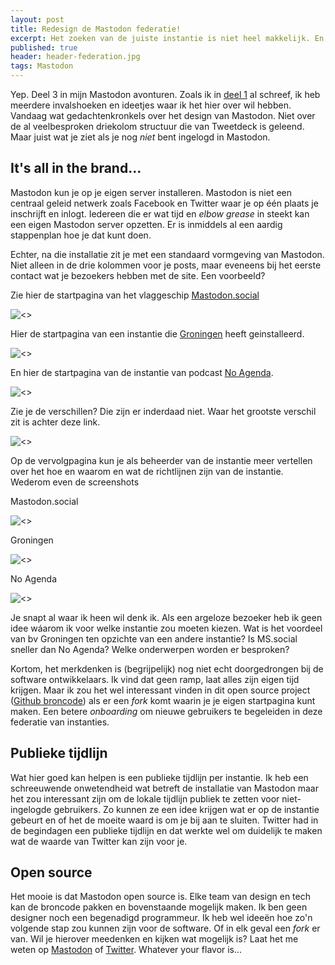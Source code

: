 ```yaml
---
layout: post
title: Redesign de Mastodon federatie!
excerpt: Het zoeken van de juiste instantie is niet heel makkelijk. En de software maakt het nog ingewikkelder...
published: true
header: header-federation.jpg
tags: Mastodon
---
```

Yep. Deel 3 in mijn Mastodon avonturen. Zoals ik in [deel 1](/Mastodon) al schreef, ik heb meerdere invalshoeken en ideetjes waar ik het hier over wil hebben. Vandaag wat gedachtenkronkels over het design van Mastodon. Niet over de al veelbesproken driekolom structuur die van Tweetdeck is geleend. Maar juist wat je ziet als je nog *niet* bent ingelogd in Mastodon. 

## It's all in the brand...

Mastodon kun je op je eigen server installeren. Mastodon is niet een centraal geleid netwerk zoals Facebook en Twitter waar je op één plaats je inschrijft en inlogt. Iedereen die er wat tijd en *elbow grease* in steekt kan een eigen Mastodon server opzetten. Er is inmiddels al een aardig stappenplan hoe je dat kunt doen.

Echter, na die installatie zit je met een standaard vormgeving van Mastodon. Niet alleen in de drie kolommen voor je posts, maar eveneens bij het eerste contact wat je bezoekers hebben met de site. Een voorbeeld?

Zie hier de startpagina van het vlaggeschip [Mastodon.social](http://mastodon.social/)

![<>](/images/groningen.png "Groningen")

Hier de startpagina van een instantie die [Groningen](https://mastodon.groningendigitalcity.com/) heeft geinstalleerd.

![<>](/images/mssocial.png "MS Social")

En hier de startpagina van de instantie van podcast [No Agenda](https://noagendasocial.com/). 

![<>](/images/nosocial.png "MS Social")


Zie je de verschillen? Die zijn er inderdaad niet. Waar het grootste verschil zit is achter deze link.

![<>](/images/about.png "about link")

Op de vervolgpagina kun je als beheerder van de instantie meer vertellen over het hoe en waarom en wat de richtlijnen zijn van de instantie. Wederom even de screenshots

Mastodon.social

![<>](/images/over-mss.png "about link")

Groningen

![<>](/images/over-groningen.png "about link")

No Agenda

![<>](/images/over-noagenda.png "about link")

Je snapt al waar ik heen wil denk ik. Als een argeloze bezoeker heb ik geen idee wáarom ik voor welke instantie zou moeten kiezen. Wat is het voordeel van bv Groningen ten opzichte van een andere instantie? Is MS.social sneller dan No Agenda? Welke onderwerpen worden er besproken? 

Kortom, het merkdenken is (begrijpelijk) nog niet echt doorgedrongen bij de software ontwikkelaars. Ik vind dat geen ramp, laat alles zijn eigen tijd krijgen. Maar ik zou het wel interessant vinden in dit open source project ([Github broncode](https://github.com/tootsuite/mastodon)) als er een *fork* komt waarin je je eigen startpagina kunt maken. Een betere *onboarding* om nieuwe gebruikers te begeleiden in deze federatie van instanties. 

## Publieke tijdlijn

Wat hier goed kan helpen is een publieke tijdlijn per instantie. Ik heb een schreeuwende onwetendheid wat betreft de installatie van Mastodon maar het zou interessant zijn om de lokale tijdlijn publiek te zetten voor niet-ingelogde gebruikers. Zo kunnen ze een idee krijgen wat er op de instantie gebeurt en of het de moeite waard is om je bij aan te sluiten. Twitter had in de begindagen een publieke tijdlijn en dat werkte wel om duidelijk te maken wat de waarde van Twitter kan zijn voor je. 


## Open source

Het mooie is dat Mastodon open source is. Elke team van design en tech kan de broncode pakken en bovenstaande mogelijk maken. Ik ben geen designer noch een begenadigd programmeur. Ik heb wel ideeën hoe zo'n volgende stap zou kunnen zijn voor de software. Of in elk geval een *fork* er van. Wil je hierover meedenken en kijken wat mogelijk is? Laat het me weten op [Mastodon](https://mastodon.social/@frankmeeuwsen/) of [Twitter](https://twitter.com/frankmeeuwsen/). Whatever your flavor is...
